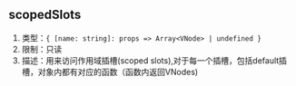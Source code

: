 
## scopedSlots
1. 类型：`{ [name: string]: props => Array<VNode> | undefined }`
2. 限制：只读
3. 描述：用来访问作用域插槽(scoped slots),对于每一个插槽，包括default插槽，对象内都有对应的函数（函数内返回VNodes)